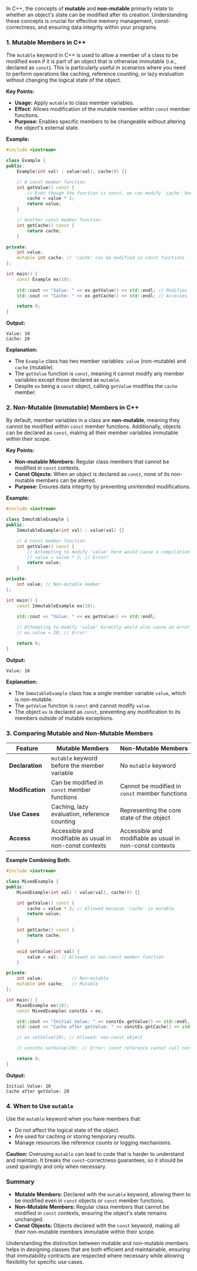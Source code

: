 In C++, the concepts of **mutable** and **non-mutable** primarily relate to whether an object's state can be modified after its creation. Understanding these concepts is crucial for effective memory management, const-correctness, and ensuring data integrity within your programs.

### **1. Mutable Members in C++**

The `mutable` keyword in C++ is used to allow a member of a class to be modified even if it is part of an object that is otherwise immutable (i.e., declared as `const`). This is particularly useful in scenarios where you need to perform operations like caching, reference counting, or lazy evaluation without changing the logical state of the object.

**Key Points:**
- **Usage:** Apply `mutable` to class member variables.
- **Effect:** Allows modification of the mutable member within `const` member functions.
- **Purpose:** Enables specific members to be changeable without altering the object's external state.

**Example:**

```cpp
#include <iostream>

class Example {
public:
    Example(int val) : value(val), cache(0) {}

    // A const member function
    int getValue() const {
        // Even though the function is const, we can modify 'cache' because it's mutable
        cache = value * 2;
        return value;
    }

    // Another const member function
    int getCache() const {
        return cache;
    }

private:
    int value;
    mutable int cache; // 'cache' can be modified in const functions
};

int main() {
    const Example ex(10);
    
    std::cout << "Value: " << ex.getValue() << std::endl; // Modifies 'cache'
    std::cout << "Cache: " << ex.getCache() << std::endl; // Accesses 'cache'

    return 0;
}
```

**Output:**
```
Value: 10
Cache: 20
```

**Explanation:**
- The `Example` class has two member variables: `value` (non-mutable) and `cache` (mutable).
- The `getValue` function is `const`, meaning it cannot modify any member variables except those declared as `mutable`.
- Despite `ex` being a `const` object, calling `getValue` modifies the `cache` member.

### **2. Non-Mutable (Immutable) Members in C++**

By default, member variables in a class are **non-mutable**, meaning they cannot be modified within `const` member functions. Additionally, objects can be declared as `const`, making all their member variables immutable within their scope.

**Key Points:**
- **Non-mutable Members:** Regular class members that cannot be modified in `const` contexts.
- **Const Objects:** When an object is declared as `const`, none of its non-mutable members can be altered.
- **Purpose:** Ensures data integrity by preventing unintended modifications.

**Example:**

```cpp
#include <iostream>

class ImmutableExample {
public:
    ImmutableExample(int val) : value(val) {}

    // A const member function
    int getValue() const {
        // Attempting to modify 'value' here would cause a compilation error
        // value = value * 2; // Error!
        return value;
    }

private:
    int value; // Non-mutable member
};

int main() {
    const ImmutableExample ex(10);
    
    std::cout << "Value: " << ex.getValue() << std::endl;

    // Attempting to modify 'value' directly would also cause an error
    // ex.value = 20; // Error!

    return 0;
}
```

**Output:**
```
Value: 10
```

**Explanation:**
- The `ImmutableExample` class has a single member variable `value`, which is non-mutable.
- The `getValue` function is `const` and cannot modify `value`.
- The object `ex` is declared as `const`, preventing any modification to its members outside of mutable exceptions.

### **3. Comparing Mutable and Non-Mutable Members**

| Feature               | Mutable Members                                    | Non-Mutable Members                             |
|-----------------------|----------------------------------------------------|-------------------------------------------------|
| **Declaration**       | `mutable` keyword before the member variable        | No `mutable` keyword                            |
| **Modification**     | Can be modified in `const` member functions         | Cannot be modified in `const` member functions   |
| **Use Cases**         | Caching, lazy evaluation, reference counting        | Representing the core state of the object        |
| **Access**            | Accessible and modifiable as usual in non-const contexts | Accessible and modifiable as usual in non-const contexts |

**Example Combining Both:**

```cpp
#include <iostream>

class MixedExample {
public:
    MixedExample(int val) : value(val), cache(0) {}

    int getValue() const {
        cache = value * 2; // Allowed because 'cache' is mutable
        return value;
    }

    int getCache() const {
        return cache;
    }

    void setValue(int val) {
        value = val; // Allowed in non-const member function
    }

private:
    int value;           // Non-mutable
    mutable int cache;   // Mutable
};

int main() {
    MixedExample ex(10);
    const MixedExample& constEx = ex;

    std::cout << "Initial Value: " << constEx.getValue() << std::endl; // Modifies 'cache'
    std::cout << "Cache after getValue: " << constEx.getCache() << std::endl;

    // ex.setValue(20); // Allowed: non-const object

    // constEx.setValue(20); // Error: const reference cannot call non-const functions

    return 0;
}
```

**Output:**
```
Initial Value: 10
Cache after getValue: 20
```

### **4. When to Use `mutable`**

Use the `mutable` keyword when you have members that:

- Do not affect the logical state of the object.
- Are used for caching or storing temporary results.
- Manage resources like reference counts or logging mechanisms.

**Caution:** Overusing `mutable` can lead to code that is harder to understand and maintain. It breaks the `const`-correctness guarantees, so it should be used sparingly and only when necessary.

### **Summary**

- **Mutable Members:** Declared with the `mutable` keyword, allowing them to be modified even in `const` objects or `const` member functions.
- **Non-Mutable Members:** Regular class members that cannot be modified in `const` contexts, ensuring the object's state remains unchanged.
- **Const Objects:** Objects declared with the `const` keyword, making all their non-mutable members immutable within their scope.

Understanding the distinction between mutable and non-mutable members helps in designing classes that are both efficient and maintainable, ensuring that immutability contracts are respected where necessary while allowing flexibility for specific use cases.